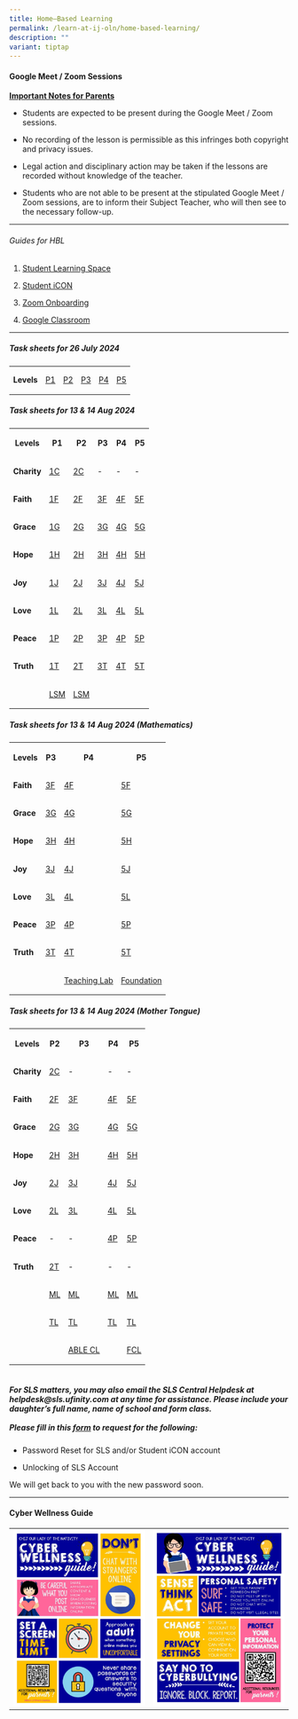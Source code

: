 ```yaml
---
title: Home–Based Learning
permalink: /learn-at-ij-oln/home-based-learning/
description: ""
variant: tiptap
---
```

<h4><strong>Google Meet / Zoom Sessions</strong></h4>
<p><strong><u>Important Notes for Parents</u></strong>
</p>
<ul data-tight="true" class="tight">
<li>
<p>Students are expected to be present during the Google Meet / Zoom sessions.</p>
</li>
<li>
<p>No recording of the lesson is permissible as this infringes both copyright
and privacy issues.</p>
</li>
<li>
<p>Legal action and disciplinary action may be taken if the lessons are recorded
without knowledge of the teacher.</p>
</li>
<li>
<p>Students who are not able to be present at the stipulated Google Meet
/ Zoom sessions, are to inform their Subject Teacher, who will then see
to the necessary follow-up.</p>
</li>
</ul>
<hr>
<h6>Guides for HBL</h6>
<ol data-tight="true" class="tight">
<li>
<p><a href="/files/Guides/STUDENT LEARNING SPACE.pdf" rel="noopener" target="_blank">Student Learning Space</a>
</p>
</li>
<li>
<p><a href="/files/Guides/STUDENT ICON.pdf" rel="noopener" target="_blank">Student iCON</a>
</p>
</li>
<li>
<p><a href="/files/Guides/ZOOM ONBOARDING GUIDE.pdf" rel="noopener" target="_blank">Zoom Onboarding</a>
</p>
</li>
<li>
<p><a href="/files/Guides/GOOGLE CLASSROOM.pdf" rel="noopener" target="_blank">Google Classroom</a>
</p>
</li>
</ol>
<hr>
<h5>Task sheets for 26 July 2024</h5>
<table style="minWidth: 150px">
<colgroup>
<col>
<col>
<col>
<col>
<col>
<col>
</colgroup>
<tbody>
<tr>
<td rowspan="1" colspan="1">
<p><strong>Levels</strong>
</p>
</td>
<td rowspan="1" colspan="1">
<p><a href="/files/P1.pdf" rel="noopener noreferrer nofollow" target="_blank">P1</a>
</p>
</td>
<td rowspan="1" colspan="1">
<p><a href="/files/P2.pdf" rel="noopener noreferrer nofollow" target="_blank">P2</a>
</p>
</td>
<td rowspan="1" colspan="1">
<p><a href="/files/P3.pdf" rel="noopener noreferrer nofollow" target="_blank">P3</a>
</p>
</td>
<td rowspan="1" colspan="1">
<p><a href="/files/P4.pdf" rel="noopener noreferrer nofollow" target="_blank">P4</a>
</p>
</td>
<td rowspan="1" colspan="1">
<p><a href="/files/P5.pdf" rel="noopener noreferrer nofollow" target="_blank">P5</a>
</p>
</td>
</tr>
</tbody>
</table>
<h5>Task sheets for 13 &amp; 14 Aug 2024</h5>
<table style="minWidth: 150px">
<colgroup>
<col>
<col>
<col>
<col>
<col>
<col>
</colgroup>
<tbody>
<tr>
<th rowspan="1" colspan="1">
<p>Levels</p>
</th>
<th rowspan="1" colspan="1">
<p>P1</p>
</th>
<th rowspan="1" colspan="1">
<p>P2</p>
</th>
<th rowspan="1" colspan="1">
<p>P3</p>
</th>
<th rowspan="1" colspan="1">
<p>P4</p>
</th>
<th rowspan="1" colspan="1">
<p>P5</p>
</th>
</tr>
<tr>
<td rowspan="1" colspan="1">
<p><strong>Charity</strong>
</p>
</td>
<td rowspan="1" colspan="1">
<p><a href="/files/2024 Aug Tasksheet/P1 P2 P3 P4 P5/1_CHARITY_.pdf" rel="noopener noreferrer nofollow" target="_blank">1C</a>
</p>
</td>
<td rowspan="1" colspan="1">
<p><a href="/files/2024 Aug Tasksheet/P1 P2 P3 P4 P5/2_CHARITY.pdf" rel="noopener noreferrer nofollow" target="_blank">2C</a>
</p>
</td>
<td rowspan="1" colspan="1">
<p>-</p>
</td>
<td rowspan="1" colspan="1">
<p>-</p>
</td>
<td rowspan="1" colspan="1">
<p>-</p>
</td>
</tr>
<tr>
<td rowspan="1" colspan="1">
<p><strong>Faith</strong>
</p>
</td>
<td rowspan="1" colspan="1">
<p><a href="/files/2024 Aug Tasksheet/P1 P2 P3 P4 P5/1_FAITH.pdf" rel="noopener noreferrer nofollow" target="_blank">1F</a>
</p>
</td>
<td rowspan="1" colspan="1">
<p><a href="/files/2024 Aug Tasksheet/P1 P2 P3 P4 P5/2_FAITH.pdf" rel="noopener noreferrer nofollow" target="_blank">2F</a>
</p>
</td>
<td rowspan="1" colspan="1">
<p><a href="/files/2024 Aug Tasksheet/P1 P2 P3 P4 P5/3_FAITH_.pdf" rel="noopener noreferrer nofollow" target="_blank">3F</a>
</p>
</td>
<td rowspan="1" colspan="1">
<p><a href="/files/2024 Aug Tasksheet/P1 P2 P3 P4 P5/4_FAITH.pdf" rel="noopener noreferrer nofollow" target="_blank">4F</a>
</p>
</td>
<td rowspan="1" colspan="1">
<p><a href="/files/2024 Aug Tasksheet/P1 P2 P3 P4 P5/5_FAITH.pdf" rel="noopener noreferrer nofollow" target="_blank">5F</a>
</p>
</td>
</tr>
<tr>
<td rowspan="1" colspan="1">
<p><strong>Grace</strong>
</p>
</td>
<td rowspan="1" colspan="1">
<p><a href="/files/2024 Aug Tasksheet/P1 P2 P3 P4 P5/1_GRACE.pdf" rel="noopener noreferrer nofollow" target="_blank">1G</a>
</p>
</td>
<td rowspan="1" colspan="1">
<p><a href="/files/2024 Aug Tasksheet/P1 P2 P3 P4 P5/2_GRACE.pdf" rel="noopener noreferrer nofollow" target="_blank">2G</a>
</p>
</td>
<td rowspan="1" colspan="1">
<p><a href="/files/2024 Aug Tasksheet/P1 P2 P3 P4 P5/3_GRACE.pdf" rel="noopener noreferrer nofollow" target="_blank">3G</a>
</p>
</td>
<td rowspan="1" colspan="1">
<p><a href="/files/2024 Aug Tasksheet/P1 P2 P3 P4 P5/4_GRACE.pdf" rel="noopener noreferrer nofollow" target="_blank">4G</a>
</p>
</td>
<td rowspan="1" colspan="1">
<p><a href="/files/2024 Aug Tasksheet/P1 P2 P3 P4 P5/5_GRACE.pdf" rel="noopener noreferrer nofollow" target="_blank">5G</a>
</p>
</td>
</tr>
<tr>
<td rowspan="1" colspan="1">
<p><strong>Hope</strong>
</p>
</td>
<td rowspan="1" colspan="1">
<p><a href="/files/2024 Aug Tasksheet/P1 P2 P3 P4 P5/1_GRACE.pdf" rel="noopener noreferrer nofollow" target="_blank">1H</a>
</p>
</td>
<td rowspan="1" colspan="1">
<p><a href="/files/2024 Aug Tasksheet/P1 P2 P3 P4 P5/2_HOPE.pdf" rel="noopener noreferrer nofollow" target="_blank">2H</a>
</p>
</td>
<td rowspan="1" colspan="1">
<p><a href="/files/2024 Aug Tasksheet/P1 P2 P3 P4 P5/3_HOPE.pdf" rel="noopener noreferrer nofollow" target="_blank">3H</a>
</p>
</td>
<td rowspan="1" colspan="1">
<p><a href="/files/2024 Aug Tasksheet/P1 P2 P3 P4 P5/4_HOPE.pdf" rel="noopener noreferrer nofollow" target="_blank">4H</a>
</p>
</td>
<td rowspan="1" colspan="1">
<p><a href="/files/2024 Aug Tasksheet/P1 P2 P3 P4 P5/5_HOPE.pdf" rel="noopener noreferrer nofollow" target="_blank">5H</a>
</p>
</td>
</tr>
<tr>
<td rowspan="1" colspan="1">
<p><strong>Joy</strong>
</p>
</td>
<td rowspan="1" colspan="1">
<p><a href="/files/2024 Aug Tasksheet/P1 P2 P3 P4 P5/1_JOY.pdf" rel="noopener noreferrer nofollow" target="_blank">1J</a>
</p>
</td>
<td rowspan="1" colspan="1">
<p><a href="/files/2024 Aug Tasksheet/P1 P2 P3 P4 P5/2_JOY.pdf" rel="noopener noreferrer nofollow" target="_blank">2J</a>
</p>
</td>
<td rowspan="1" colspan="1">
<p><a href="/files/2024 Aug Tasksheet/P1 P2 P3 P4 P5/3_JOY.pdf" rel="noopener noreferrer nofollow" target="_blank">3J</a>
</p>
</td>
<td rowspan="1" colspan="1">
<p><a href="/files/2024 Aug Tasksheet/P1 P2 P3 P4 P5/4_JOY.pdf" rel="noopener noreferrer nofollow" target="_blank">4J</a>
</p>
</td>
<td rowspan="1" colspan="1">
<p><a href="/files/2024 Aug Tasksheet/P1 P2 P3 P4 P5/5_JOY.pdf" rel="noopener noreferrer nofollow" target="_blank">5J</a>
</p>
</td>
</tr>
<tr>
<td rowspan="1" colspan="1">
<p><strong>Love</strong>
</p>
</td>
<td rowspan="1" colspan="1">
<p><a href="/files/2024 Aug Tasksheet/P1 P2 P3 P4 P5/1_LOVE.pdf" rel="noopener noreferrer nofollow" target="_blank">1L</a>
</p>
</td>
<td rowspan="1" colspan="1">
<p><a href="/files/2024 Aug Tasksheet/P1 P2 P3 P4 P5/2_LOVE.pdf" rel="noopener noreferrer nofollow" target="_blank">2L</a>
</p>
</td>
<td rowspan="1" colspan="1">
<p><a href="/files/2024 Aug Tasksheet/P1 P2 P3 P4 P5/3_LOVE.pdf" rel="noopener noreferrer nofollow" target="_blank">3L</a>
</p>
</td>
<td rowspan="1" colspan="1">
<p><a href="/files/2024 Aug Tasksheet/P1 P2 P3 P4 P5/4_LOVE.pdf" rel="noopener noreferrer nofollow" target="_blank">4L</a>
</p>
</td>
<td rowspan="1" colspan="1">
<p><a href="/files/2024 Aug Tasksheet/P1 P2 P3 P4 P5/5_LOVE.pdf" rel="noopener noreferrer nofollow" target="_blank">5L</a>
</p>
</td>
</tr>
<tr>
<td rowspan="1" colspan="1">
<p><strong>Peace</strong>
</p>
</td>
<td rowspan="1" colspan="1">
<p><a href="/files/2024 Aug Tasksheet/P1 P2 P3 P4 P5/1_PEACE.pdf" rel="noopener noreferrer nofollow" target="_blank">1P</a>
</p>
</td>
<td rowspan="1" colspan="1">
<p><a href="/files/2024 Aug Tasksheet/P1 P2 P3 P4 P5/2_PEACE.pdf" rel="noopener noreferrer nofollow" target="_blank">2P</a>
</p>
</td>
<td rowspan="1" colspan="1">
<p><a href="/files/2024 Aug Tasksheet/P1 P2 P3 P4 P5/3_PEACE.pdf" rel="noopener noreferrer nofollow" target="_blank">3P</a>
</p>
</td>
<td rowspan="1" colspan="1">
<p><a href="/files/2024 Aug Tasksheet/P1 P2 P3 P4 P5/4_PEACE.pdf" rel="noopener noreferrer nofollow" target="_blank">4P</a>
</p>
</td>
<td rowspan="1" colspan="1">
<p><a href="/files/2024 Aug Tasksheet/P1 P2 P3 P4 P5/5_PEACE.pdf" rel="noopener noreferrer nofollow" target="_blank">5P</a>
</p>
</td>
</tr>
<tr>
<td rowspan="1" colspan="1">
<p><strong>Truth</strong>
</p>
</td>
<td rowspan="1" colspan="1">
<p><a href="/files/2024 Aug Tasksheet/P1 P2 P3 P4 P5/1_TRUTH.pdf" rel="noopener noreferrer nofollow" target="_blank">1T</a>
</p>
</td>
<td rowspan="1" colspan="1">
<p><a href="/files/2024 Aug Tasksheet/P1 P2 P3 P4 P5/2_TRUTH.pdf" rel="noopener noreferrer nofollow" target="_blank">2T</a>
</p>
</td>
<td rowspan="1" colspan="1">
<p><a href="/files/2024 Aug Tasksheet/P1 P2 P3 P4 P5/3_TRUTH.pdf" rel="noopener noreferrer nofollow" target="_blank">3T</a>
</p>
</td>
<td rowspan="1" colspan="1">
<p><a href="/files/2024 Aug Tasksheet/P1 P2 P3 P4 P5/4_TRUTH.pdf" rel="noopener noreferrer nofollow" target="_blank">4T</a>
</p>
</td>
<td rowspan="1" colspan="1">
<p><a href="/files/2024 Aug Tasksheet/P1 P2 P3 P4 P5/5_TRUTH.pdf" rel="noopener noreferrer nofollow" target="_blank">5T</a>
</p>
</td>
</tr>
<tr>
<td rowspan="1" colspan="1">
<p></p>
</td>
<td rowspan="1" colspan="1">
<p><a href="/files/2024 Aug Tasksheet/P1 P2 P3 P4 P5/1_LSM.pdf" rel="noopener noreferrer nofollow" target="_blank">LSM</a>
</p>
</td>
<td rowspan="1" colspan="1">
<p><a href="/files/2024 Aug Tasksheet/P1 P2 P3 P4 P5/P2_LSM.pdf" rel="noopener noreferrer nofollow" target="_blank">LSM</a>
</p>
</td>
<td rowspan="1" colspan="1">
<p></p>
</td>
<td rowspan="1" colspan="1">
<p></p>
</td>
<td rowspan="1" colspan="1">
<p></p>
</td>
</tr>
</tbody>
</table>
<h5>Task sheets for 13 &amp; 14 Aug 2024 (Mathematics)</h5>
<table style="minWidth: 100px">
<colgroup>
<col>
<col>
<col>
<col>
</colgroup>
<tbody>
<tr>
<th rowspan="1" colspan="1">
<p>Levels</p>
</th>
<th rowspan="1" colspan="1">
<p>P3</p>
</th>
<th rowspan="1" colspan="1">
<p>P4</p>
</th>
<th rowspan="1" colspan="1">
<p>P5</p>
</th>
</tr>
<tr>
<td rowspan="1" colspan="1">
<p><strong>Faith</strong>
</p>
</td>
<td rowspan="1" colspan="1">
<p><a href="/files/2024 Aug Tasksheet/MATHS/3_FAITH_MATHS.pdf" rel="noopener noreferrer nofollow" target="_blank">3F</a>
</p>
</td>
<td rowspan="1" colspan="1">
<p><a href="/files/2024 Aug Tasksheet/MATHS/4_FAITH_MATHS.pdf" rel="noopener noreferrer nofollow" target="_blank">4F</a>
</p>
</td>
<td rowspan="1" colspan="1">
<p><a href="/files/2024 Aug Tasksheet/MATHS/5_FAITH_MATHS.pdf" rel="noopener noreferrer nofollow" target="_blank">5F</a>
</p>
</td>
</tr>
<tr>
<td rowspan="1" colspan="1">
<p><strong>Grace</strong>
</p>
</td>
<td rowspan="1" colspan="1">
<p><a href="/files/2024 Aug Tasksheet/MATHS/3_GRACE_MATHS.pdf" rel="noopener noreferrer nofollow" target="_blank">3G</a>
</p>
</td>
<td rowspan="1" colspan="1">
<p><a href="/files/2024 Aug Tasksheet/MATHS/4_GRACE_MATHS.pdf" rel="noopener noreferrer nofollow" target="_blank">4G</a>
</p>
</td>
<td rowspan="1" colspan="1">
<p><a href="/files/2024 Aug Tasksheet/MATHS/5_GRACE_MATHS.pdf" rel="noopener noreferrer nofollow" target="_blank">5G</a>
</p>
</td>
</tr>
<tr>
<td rowspan="1" colspan="1">
<p><strong>Hope</strong>
</p>
</td>
<td rowspan="1" colspan="1">
<p><a href="/files/2024 Aug Tasksheet/MATHS/3_HOPE_MATHS.pdf" rel="noopener noreferrer nofollow" target="_blank">3H</a>
</p>
</td>
<td rowspan="1" colspan="1">
<p><a href="/files/2024 Aug Tasksheet/MATHS/4_HOPE_MATHS.pdf" rel="noopener noreferrer nofollow" target="_blank">4H</a>
</p>
</td>
<td rowspan="1" colspan="1">
<p><a href="/files/2024 Aug Tasksheet/MATHS/5_HOPE_MATHS.pdf" rel="noopener noreferrer nofollow" target="_blank">5H</a>
</p>
</td>
</tr>
<tr>
<td rowspan="1" colspan="1">
<p><strong>Joy</strong>
</p>
</td>
<td rowspan="1" colspan="1">
<p><a href="/files/2024 Aug Tasksheet/MATHS/3_JOY_MATHS.pdf" rel="noopener noreferrer nofollow" target="_blank">3J</a>
</p>
</td>
<td rowspan="1" colspan="1">
<p><a href="/files/2024 Aug Tasksheet/MATHS/4_JOY_MATHS.pdf" rel="noopener noreferrer nofollow" target="_blank">4J</a>
</p>
</td>
<td rowspan="1" colspan="1">
<p><a href="/files/2024 Aug Tasksheet/MATHS/5_JOY_MATHS.pdf" rel="noopener noreferrer nofollow" target="_blank">5J</a>
</p>
</td>
</tr>
<tr>
<td rowspan="1" colspan="1">
<p><strong>Love</strong>
</p>
</td>
<td rowspan="1" colspan="1">
<p><a href="/files/2024 Aug Tasksheet/MATHS/3_LOVE_MATHS.pdf" rel="noopener noreferrer nofollow" target="_blank">3L</a>
</p>
</td>
<td rowspan="1" colspan="1">
<p><a href="/files/2024 Aug Tasksheet/MATHS/4_LOVE_MATHS.pdf" rel="noopener noreferrer nofollow" target="_blank">4L</a>
</p>
</td>
<td rowspan="1" colspan="1">
<p><a href="/files/2024 Aug Tasksheet/MATHS/5_LOVE_MATHS.pdf" rel="noopener noreferrer nofollow" target="_blank">5L</a>
</p>
</td>
</tr>
<tr>
<td rowspan="1" colspan="1">
<p><strong>Peace</strong>
</p>
</td>
<td rowspan="1" colspan="1">
<p><a href="/files/2024 Aug Tasksheet/MATHS/3_PEACE_MATHS.pdf" rel="noopener noreferrer nofollow" target="_blank">3P</a>
</p>
</td>
<td rowspan="1" colspan="1">
<p><a href="/files/2024 Aug Tasksheet/MATHS/4_PEACE_MATHS.pdf" rel="noopener noreferrer nofollow" target="_blank">4P</a>
</p>
</td>
<td rowspan="1" colspan="1">
<p><a href="/files/2024 Aug Tasksheet/MATHS/5_PEACE_MATHS.pdf" rel="noopener noreferrer nofollow" target="_blank">5P</a>
</p>
</td>
</tr>
<tr>
<td rowspan="1" colspan="1">
<p><strong>Truth</strong>
</p>
</td>
<td rowspan="1" colspan="1">
<p><a href="/files/2024 Aug Tasksheet/MATHS/3_TRUTH_MATHS.pdf" rel="noopener noreferrer nofollow" target="_blank">3T</a>
</p>
</td>
<td rowspan="1" colspan="1">
<p><a href="/files/2024 Aug Tasksheet/MATHS/4_TRUTH_MATHS.pdf" rel="noopener noreferrer nofollow" target="_blank">4T</a>
</p>
</td>
<td rowspan="1" colspan="1">
<p><a href="/files/2024 Aug Tasksheet/MATHS/5_TRUTH_MATHS.pdf" rel="noopener noreferrer nofollow" target="_blank">5T</a>
</p>
</td>
</tr>
<tr>
<td rowspan="1" colspan="1">
<p></p>
</td>
<td rowspan="1" colspan="1">
<p></p>
</td>
<td rowspan="1" colspan="1">
<p><a href="/files/2024 Aug Tasksheet/MATHS/4_TEACHING_LAB_MATHS.pdf" rel="noopener noreferrer nofollow" target="_blank">Teaching Lab</a>
</p>
</td>
<td rowspan="1" colspan="1">
<p><a href="/files/2024 Aug Tasksheet/MATHS/5_FOUNDATION_MATHS.pdf" rel="noopener noreferrer nofollow" target="_blank">Foundation</a>
</p>
</td>
</tr>
</tbody>
</table>
<h5>Task sheets for 13 &amp; 14 Aug 2024 (Mother Tongue)</h5>
<table style="minWidth: 125px">
<colgroup>
<col>
<col>
<col>
<col>
<col>
</colgroup>
<tbody>
<tr>
<th rowspan="1" colspan="1">
<p>Levels</p>
</th>
<th rowspan="1" colspan="1">
<p>P2</p>
</th>
<th rowspan="1" colspan="1">
<p>P3</p>
</th>
<th rowspan="1" colspan="1">
<p>P4</p>
</th>
<th rowspan="1" colspan="1">
<p>P5</p>
</th>
</tr>
<tr>
<td rowspan="1" colspan="1">
<p><strong>Charity</strong>
</p>
</td>
<td rowspan="1" colspan="1">
<p><a href="/files/2024 Aug Tasksheet/MT/2_CHARITY_CL.pdf" rel="noopener noreferrer nofollow" target="_blank">2C</a>
</p>
</td>
<td rowspan="1" colspan="1">
<p>-</p>
</td>
<td rowspan="1" colspan="1">
<p>-</p>
</td>
<td rowspan="1" colspan="1">
<p>-</p>
</td>
</tr>
<tr>
<td rowspan="1" colspan="1">
<p><strong>Faith</strong>
</p>
</td>
<td rowspan="1" colspan="1">
<p><a href="/files/2024 Aug Tasksheet/MT/2_FAITH_CL.pdf" rel="noopener noreferrer nofollow" target="_blank">2F</a>
</p>
</td>
<td rowspan="1" colspan="1">
<p><a href="/files/2024 Aug Tasksheet/MT/3_FAITH_CL.pdf" rel="noopener noreferrer nofollow" target="_blank">3F</a>
</p>
</td>
<td rowspan="1" colspan="1">
<p><a href="/files/2024 Aug Tasksheet/MT/4_FAITH_CL.pdf" rel="noopener noreferrer nofollow" target="_blank">4F</a>
</p>
</td>
<td rowspan="1" colspan="1">
<p><a href="/files/2024 Aug Tasksheet/MT/5_FAITH_CL_.pdf" rel="noopener noreferrer nofollow" target="_blank">5F</a>
</p>
</td>
</tr>
<tr>
<td rowspan="1" colspan="1">
<p><strong>Grace</strong>
</p>
</td>
<td rowspan="1" colspan="1">
<p><a href="/files/2024 Aug Tasksheet/MT/2_GRACE_CL.pdf" rel="noopener noreferrer nofollow" target="_blank">2G</a>
</p>
</td>
<td rowspan="1" colspan="1">
<p><a href="/files/2024 Aug Tasksheet/MT/3_GRACE_CL.pdf" rel="noopener noreferrer nofollow" target="_blank">3G</a>
</p>
</td>
<td rowspan="1" colspan="1">
<p><a href="/files/2024 Aug Tasksheet/MT/4_GRACE_CL.pdf" rel="noopener noreferrer nofollow" target="_blank">4G</a>
</p>
</td>
<td rowspan="1" colspan="1">
<p><a href="/files/2024 Aug Tasksheet/MT/5_GRACE_CL_.pdf" rel="noopener noreferrer nofollow" target="_blank">5G</a>
</p>
</td>
</tr>
<tr>
<td rowspan="1" colspan="1">
<p><strong>Hope</strong>
</p>
</td>
<td rowspan="1" colspan="1">
<p><a href="/files/2024 Aug Tasksheet/MT/2_HOPE_CL.pdf" rel="noopener noreferrer nofollow" target="_blank">2H</a>
</p>
</td>
<td rowspan="1" colspan="1">
<p><a href="/files/2024 Aug Tasksheet/MT/3_HOPE_CL.pdf" rel="noopener noreferrer nofollow" target="_blank">3H</a>
</p>
</td>
<td rowspan="1" colspan="1">
<p><a href="/files/2024 Aug Tasksheet/MT/4_HOPE_CL.pdf" rel="noopener noreferrer nofollow" target="_blank">4H</a>
</p>
</td>
<td rowspan="1" colspan="1">
<p><a href="/files/2024 Aug Tasksheet/MT/5_HOPE_CL_.pdf" rel="noopener noreferrer nofollow" target="_blank">5H</a>
</p>
</td>
</tr>
<tr>
<td rowspan="1" colspan="1">
<p><strong>Joy</strong>
</p>
</td>
<td rowspan="1" colspan="1">
<p><a href="/files/2024 Aug Tasksheet/MT/2_JOY_CL.pdf" rel="noopener noreferrer nofollow" target="_blank">2J</a>
</p>
</td>
<td rowspan="1" colspan="1">
<p><a href="/files/2024 Aug Tasksheet/MT/3_JOY_CL.pdf" rel="noopener noreferrer nofollow" target="_blank">3J</a>
</p>
</td>
<td rowspan="1" colspan="1">
<p><a href="/files/2024 Aug Tasksheet/MT/4_JOY_CL.pdf" rel="noopener noreferrer nofollow" target="_blank">4J</a>
</p>
</td>
<td rowspan="1" colspan="1">
<p><a href="/files/2024 Aug Tasksheet/MT/5_JOY_CL_.pdf" rel="noopener noreferrer nofollow" target="_blank">5J</a>
</p>
</td>
</tr>
<tr>
<td rowspan="1" colspan="1">
<p><strong>Love</strong>
</p>
</td>
<td rowspan="1" colspan="1">
<p><a href="/files/2024 Aug Tasksheet/MT/2_LOVE_CL.pdf" rel="noopener noreferrer nofollow" target="_blank">2L</a>
</p>
</td>
<td rowspan="1" colspan="1">
<p><a href="/files/2024 Aug Tasksheet/MT/3_LOVE_CL.pdf" rel="noopener noreferrer nofollow" target="_blank">3L</a>
</p>
</td>
<td rowspan="1" colspan="1">
<p><a href="/files/2024 Aug Tasksheet/MT/4_LOVE_CL.pdf" rel="noopener noreferrer nofollow" target="_blank">4L</a>
</p>
</td>
<td rowspan="1" colspan="1">
<p><a href="/files/2024 Aug Tasksheet/MT/5_LOVE_CL_.pdf" rel="noopener noreferrer nofollow" target="_blank">5L</a>
</p>
</td>
</tr>
<tr>
<td rowspan="1" colspan="1">
<p><strong>Peace</strong>
</p>
</td>
<td rowspan="1" colspan="1">
<p>-</p>
</td>
<td rowspan="1" colspan="1">
<p>-</p>
</td>
<td rowspan="1" colspan="1">
<p><a href="/files/2024 Aug Tasksheet/MT/4_PEACE_CL.pdf" rel="noopener noreferrer nofollow" target="_blank">4P</a>
</p>
</td>
<td rowspan="1" colspan="1">
<p><a href="/files/2024 Aug Tasksheet/MT/5_PEACE_CL_.pdf" rel="noopener noreferrer nofollow" target="_blank">5P</a>
</p>
</td>
</tr>
<tr>
<td rowspan="1" colspan="1">
<p><strong>Truth</strong>
</p>
</td>
<td rowspan="1" colspan="1">
<p><a href="/files/2024 Aug Tasksheet/MT/2_TRUTH_CL.pdf" rel="noopener noreferrer nofollow" target="_blank">2T</a>
</p>
</td>
<td rowspan="1" colspan="1">
<p>-</p>
</td>
<td rowspan="1" colspan="1">
<p>-</p>
</td>
<td rowspan="1" colspan="1">
<p>-</p>
</td>
</tr>
<tr>
<td rowspan="1" colspan="1">
<p></p>
</td>
<td rowspan="1" colspan="1">
<p><a href="/files/2024 Aug Tasksheet/MT/P2_ML.pdf" rel="noopener noreferrer nofollow" target="_blank">ML</a>
</p>
</td>
<td rowspan="1" colspan="1">
<p><a href="/files/2024 Aug Tasksheet/MT/P3_ML.pdf" rel="noopener noreferrer nofollow" target="_blank">ML</a>
</p>
</td>
<td rowspan="1" colspan="1">
<p><a href="/files/2024 Aug Tasksheet/MT/P4_ML.pdf" rel="noopener noreferrer nofollow" target="_blank">ML</a>
</p>
</td>
<td rowspan="1" colspan="1">
<p><a href="/files/2024 Aug Tasksheet/MT/P5_ML.pdf" rel="noopener noreferrer nofollow" target="_blank">ML</a>
</p>
</td>
</tr>
<tr>
<td rowspan="1" colspan="1">
<p></p>
</td>
<td rowspan="1" colspan="1">
<p><a href="/files/2024 Aug Tasksheet/MT/P2_TL.pdf" rel="noopener noreferrer nofollow" target="_blank">TL</a>
</p>
</td>
<td rowspan="1" colspan="1">
<p><a href="/files/2024 Aug Tasksheet/MT/P3_TL.pdf" rel="noopener noreferrer nofollow" target="_blank">TL</a>
</p>
</td>
<td rowspan="1" colspan="1">
<p><a href="/files/2024 Aug Tasksheet/MT/P4_TL.pdf" rel="noopener noreferrer nofollow" target="_blank">TL</a>
</p>
</td>
<td rowspan="1" colspan="1">
<p><a href="/files/2024 Aug Tasksheet/MT/P5_TL.pdf" rel="noopener noreferrer nofollow" target="_blank">TL</a>
</p>
</td>
</tr>
<tr>
<td rowspan="1" colspan="1">
<p></p>
</td>
<td rowspan="1" colspan="1">
<p></p>
</td>
<td rowspan="1" colspan="1">
<p><a href="/files/2024 Aug Tasksheet/MT/3_ABLE_CL.pdf" rel="noopener noreferrer nofollow" target="_blank">ABLE CL</a>
</p>
</td>
<td rowspan="1" colspan="1">
<p></p>
</td>
<td rowspan="1" colspan="1">
<p><a href="/files/2024 Aug Tasksheet/MT/P5_FCL.pdf" rel="noopener noreferrer nofollow" target="_blank">FCL</a>
</p>
</td>
</tr>
</tbody>
</table>
<h5><br>For SLS matters, you may also email the SLS Central Helpdesk at helpdesk@sls.ufinity.com at any time for assistance. Please include your daughter’s full name, name of school and form class. <br><br>Please fill in this&nbsp;<a href="https://go.gov.sg/chijolnpasswordreset" rel="noopener" target="_blank">form</a>&nbsp;to request for the following:</h5>
<ul data-tight="true" class="tight">
<li>
<p>Password Reset for SLS and/or Student iCON account</p>
</li>
<li>
<p>Unlocking of SLS Account</p>
</li>
</ul>
<p>We will get back to you with the new password soon.</p>
<hr>
<h4><strong>Cyber Wellness Guide</strong></h4>
<table style="minWidth: 50px">
<colgroup>
<col>
<col>
</colgroup>
<tbody>
<tr>
<td rowspan="1" colspan="1">
<div class="isomer-image-wrapper">
<img style="width: 100%" height="auto" width="100%" src="/images/home2.jpg">
</div>
</td>
<td rowspan="1" colspan="1">
<div class="isomer-image-wrapper">
<img style="width: 100%" height="auto" width="100%" src="/images/home3.jpg">
</div>
</td>
</tr>
</tbody>
</table>
<p></p>
